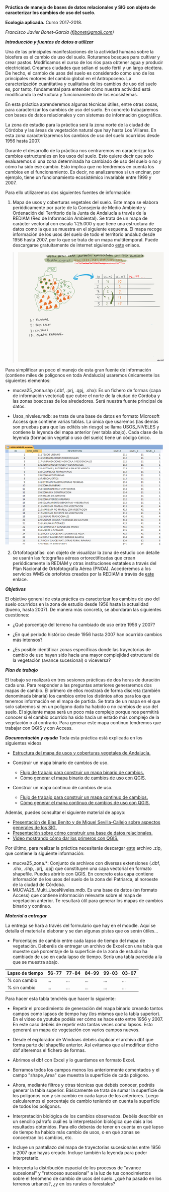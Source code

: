 **Práctica de manejo de bases de datos relacionales y SIG con objeto de
caracterizar los cambios de uso del suelo.**

**Ecología aplicada.** Curso 2017-2018.

*Francisco Javier Bonet-García (fjbonet@gmail.com)*

***Introducción y fuentes de datos a utilizar***

Una de las principales manifestaciones de la actividad humana sobre la
biosfera es el cambio de uso del suelo. Roturamos bosques para cultivar
y crear pastos. Modificamos el curso de los ríos para obtener agua y
producir electricidad. Creamos ciudades que sellan el suelo fértil y un
largo etcétera. De hecho, el cambio de usos del suelo es considerado
como uno de los principales motores del cambio global en el Antropoceno.
La caracterización cuantitativa y cualitativa de los cambios de uso del
suelo es, por tanto, fundamental para entender cómo nuestra actividad
está modificando la estructura y funcionamiento de los ecosistemas.

En esta práctica aprenderemos algunas técnicas útiles, entre otras
cosas, para caracterizar los cambios de uso del suelo. En concreto
trabajaremos con bases de datos relacionales y con sistemas de
información geográfica.

La zona de estudio para la práctica será la zona norte de la ciudad de
Córdoba y las áreas de vegetación natural que hay hasta Los Villares. En
esta zona caracterizaremos los cambios de uso del suelo ocurridos desde
1956 hasta 2007.

Durante el desarrollo de la práctica nos centraremos en caracterizar los
cambios estructurales en los usos del suelo. Esto quiere decir que solo
evaluaremos si una zona determinada ha cambiado de uso del suelo o no y
cómo ha sido ese cambio. Esto implica que no tendremos en cuenta los
cambios en el funcionamiento. Es decir, no analizaremos si un encinar,
por ejemplo, tiene un funcionamiento ecosistémico invariable entre 1999
y 2007.

Para ello utilizaremos dos siguientes fuentes de información:

1.  Mapa de usos y coberturas vegetales del suelo. Este mapa se elabora
    periódicamente por parte de la Consejería de Medio Ambiente y
    Ordenación del Territorio de la Junta de Andalucía a través de la
    REDIAM (Red de Información Ambiental). Se trata de un mapa de
    carácter vectorial con escala 1:25.000 y que tiene una estructura de
    datos como la que se muestra en el siguiente esquema. El mapa recoge
    información de los usos del suelo de todo el territorio andaluz
    desde 1956 hasta 2007, por lo que se trata de un mapa multitemporal.
    Puede descargarse gratuitamente de internet siguiendo
    [este](http://www.juntadeandalucia.es/medioambiente/site/rediam/menuitem.04dc44281e5d53cf8ca78ca731525ea0/?vgnextoid=635a762646e2a410VgnVCM1000001325e50aRCRD&vgnextchannel=39174e0623f6c410VgnVCM2000000624e50aRCRD&vgnextfmt=rediam&lr=lang_es) enlace.

> <img src="https://github.com/Aprendiendo-ecologia/practica_cambio_usos_suelo/raw/main/downloadable_files/images/Modatos.png" alt="modelo de datos" style="zoom:75%;" />

Para simplificar un poco el manejo de esta gran fuente de información
(contiene miles de polígonos en toda Andalucía) usaremos únicamente los
siguientes elementos:

-   mucva25_zona.shp (.dbf, .prj, .qpj, .shx): Es un fichero de formas
    (capa de información vectorial) que cubre el norte de la ciudad de
    Córdoba y las zonas boscosas de los alrededores. Será nuestra fuente
    principal de datos.

-   Usos_niveles.mdb: se trata de una base de datos en formato Microsoft
    Access que contiene varias tablas. La única que usaremos (las demás
    son pruebas para que las editéis sin riesgo) se llama USOS_NIVELES y
    contiene la leyenda del mapa anterior (ver tabla abajo). Cada clase
    de la leyenda (formación vegetal o uso del suelo) tiene un código
    único.

<img src="https://github.com/Aprendiendo-ecologia/practica_cambio_usos_suelo/raw/main/downloadable_files/images/dic_usos.png" alt="modelo de datos" style="zoom:75%;" />

2.  Ortofotografías: con objeto de visualizar la zona de estudio con
    detalle se usarán las fotografías aéreas ortorectificadas que crean
    periódicamente la REDIAM y otras instituciones estatales a través
    del Plan Nacional de Ortofotografía Aérea (PNOA). Accederemos a los
    servicios WMS de ortofotos creados por la REDIAM a través de
    [este](http://www.juntadeandalucia.es/medioambiente/site/rediam/menuitem.aedc2250f6db83cf8ca78ca731525ea0/?vgnextoid=eab1d61d8470f210VgnVCM2000000624e50aRCRD) enlace.

***Objetivos***

El objetivo general de esta práctica es caracterizar los cambios de uso
del suelo ocurridos en la zona de estudio desde 1956 hasta la actualidad
(bueno, hasta 2007). De manera más concreta, se abordarán las siguientes
cuestiones:

-   ¿Qué porcentaje del terreno ha cambiado de uso entre 1956 y 2007?

-   ¿En qué periodo histórico desde 1956 hasta 2007 han ocurrido cambios
    más intensos?

-   ¿Es posible identificar zonas específicas donde las trayectorias de
    cambio de uso hayan sido hacia una mayor complejidad estructural de
    la vegetación (avance sucesional) o viceversa?

***Plan de trabajo***

El trabajo se realizará en tres sesiones prácticas de dos horas de
duración cada una. Para responder a las preguntas anteriores generaremos
dos mapas de cambio. El primero de ellos mostrará de forma discreta
(también denominada binaria) los cambios entre los distintos años para
los que tenemos información en el mapa de partida. Se trata de un mapa
en el que solo sabremos si en un polígono dado ha habido o no cambios de
uso del suelo. El siguiente mapa será un poco más complejo porque nos
permitirá conocer si el cambio ocurrido ha sido hacia un estado más
complejo de la vegetación o al contrario. Para generar este mapa
continuo tendremos que trabajar con QGIS y con Access.



***Documentación y ayuda***
Toda esta práctica está explicada en los siguientes videos

+ [Estructura del mapa de usos y coberturas vegetales de Andalucía.](https://www.youtube.com/watch?v=RNQ7qwG5UDQ&feature=emb_logo)
+ Construir un mapa binario de cambios de uso.

  + [Flujo de trabajo para construir un mapa binario de cambios.](https://www.youtube.com/watch?v=zaWb9dY3FwM&feature=youtu.be)
  + [Cómo generar el mapa binario de cambios de uso con QGIS.](https://www.youtube.com/watch?v=_qAXRjo20_4)
+ Construir un mapa continuo de cambios de uso.
  +  [Flujo de trabajo para construir un mapa continuo de cambios.](https://www.youtube.com/watch?v=jYoxlRcxlig&feature=youtu.be)
  + [Cómo generar el mapa continuo de cambios de uso con QGIS.](https://www.youtube.com/watch?v=Bc0otpOCU9g&feature=youtu.be&t=1s)

Además, puedes consultar el siguiente material de apoyo:

+ [Presentación de Blas Benito y de Miguel Sevilla-Callejo sobre aspectos generales de los SIG.](https://github.com/Aprendiendo-ecologia/practica_cambio_usos_suelo/raw/main/downloadable_files/SIG.pptx)
+ [Presentación sobre cómo construir una base de datos relacionales.](https://prezi.com/vfd14shu1-kc/?utm_campaign=share&utm_medium=copy)
+ [Video mostrando cómo dar los primeros con QGIS.](https://www.youtube.com/watch?v=quS2ZzsEk8w&feature=emb_logo)

Por último, para realizar la práctica necesitarás descargar [este](https://github.com/Aprendiendo-ecologia/practica_cambio_usos_suelo/raw/main/downloadable_files/fuentes_datos.zip) archivo .zip, que contiene la siguiente información:

+ mucva25_zona.*: Conjunto de archivos con diversas extensiones (.dbf, .shx, .shp, .prj, .qpj) que constituyen una capa vectorial en formato shapefile. Puedes abrirlo con QGIS. En concreto esta capa contiene información de los usos del suelo de la zona del Patriarca, al noroeste de la ciudad de Córdoba. 
+ MUCVA25_Multi_UsosNiveles.mdb. Es una base de datos (en formato Access) que contiene información relevante sobre el mapa de vegetación anterior. Te resultará útil para generar los mapas de cambios binario y continuo.

***Material a entregar***

La entrega se hará a través del formulario que hay en el moodle. Aquí se detalla el material a elaborar y se  dan algunas pistas que os serán útiles...

+ Porcentajes de cambio entre cada lapso de tiempo del mapa de vegetación. Deberéis de entregar un archivo de Excel con una tabla  que muestre qué porcentaje de la superficie de la zona de estudio ha cambiado de uso en cada lapso de tiempo. Sería una tabla parecida a la que se muestra abajo.

| Lapso de tiempo | 56-77 | 77-84 | 84-99 | 99-03 | 03-07 |
| --------------- | ----- | ----- | ----- | ----- | ----- |
|        % con cambio         |  ...     |  ...     |  ...     |  ...     |  ...     |
| % sin cambio |  ...     |  ...     |  ...     |  ...     |  ...     |




Para hacer esta tabla tendréis que hacer lo siguiente:

+ Repetir el procedimiento de generación del mapa binario creando tantos campos como lapsos de tiempo hay (los mismos que la tabla superior). En el video de youtube podéis ver cómo se hace esto entre 1956 y 2007. En este caso debéis de repetir esto tantas veces como lapsos. Esto generará un mapa de vegetación con varios campos nuevos.

-   Desde el explorador de Windows debéis duplicar el archivo dbf que forma parte del shapefile anterior. Así evitamos que al modificar dicho dbf alteremos el fichero de formas.
    
-   Abrimos el dbf con Excel y lo guardamos en formato Excel.

-   Borramos todos los campos menos los anteriormente comentados y el campo \"shape_Area\" que muestra la superficie de cada polígono.
    
-   Ahora, mediante filtros y otras técnicas que debéis conocer, podréis generar la tabla superior.  Básicamente se trata de sumar la superficie de los polígonos con y sin cambio en cada lapso de los anteriores. Luego calcularemos el porcentaje de cambio teniendo en cuenta la superficie de todos los polígonos.
    
-   Interpretación biológica de los cambios observados. Debéis describir en un sencillo párrafo cuál es la interpretación biológica que dais a los resultados obtenidos. Para ello deberás de tener en cuenta en
    qué lapso de tiempo ha habido más cambio de usos, o en qué zonas se concentran los cambios, etc.
    
-   Incluye un pantallazo del mapa de trayectorias sucesionales entre 1956 y 2007 que hayas creado. Incluye también la leyenda para poder interpretarlo.
    
-   Interpreta la distribución espacial de los procesos de \"avance sucesional\" y \"retroceso sucesional\" a la luz de tus conocimientos sobre el fenómeno de cambio de usos del suelo. ¿qué ha pasado en los terrenos urbanos?, ¿y en los rurales o forestales?

